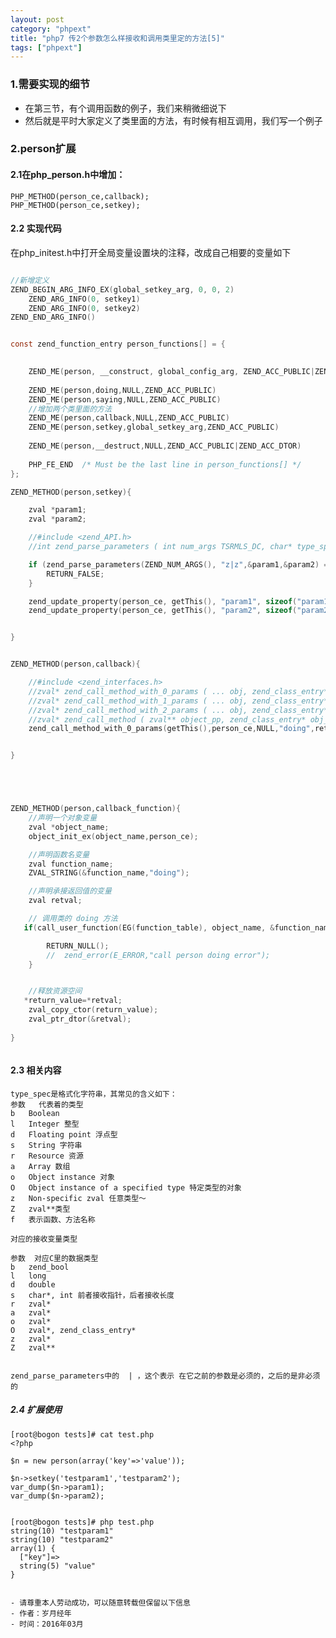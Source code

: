 ```yaml
---
layout: post
category: "phpext"
title: "php7 传2个参数怎么样接收和调用类里定的方法[5]"
tags: ["phpext"]
---
```


### 1.需要实现的细节
* 在第三节，有个调用函数的例子，我们来稍微细说下
* 然后就是平时大家定义了类里面的方法，有时候有相互调用，我们写一个例子

### 2.person扩展

#### 2.1在php_person.h中增加：

	PHP_METHOD(person_ce,callback);
	PHP_METHOD(person_ce,setkey);


#### 2.2 实现代码
在php_initest.h中打开全局变量设置块的注释，改成自己相要的变量如下

```c

//新增定义
ZEND_BEGIN_ARG_INFO_EX(global_setkey_arg, 0, 0, 2)
	ZEND_ARG_INFO(0, setkey1)
	ZEND_ARG_INFO(0, setkey2)
ZEND_END_ARG_INFO()


const zend_function_entry person_functions[] = {

	
	ZEND_ME(person, __construct, global_config_arg, ZEND_ACC_PUBLIC|ZEND_ACC_CTOR)
	
	ZEND_ME(person,doing,NULL,ZEND_ACC_PUBLIC)
	ZEND_ME(person,saying,NULL,ZEND_ACC_PUBLIC)
	//增加两个类里面的方法
	ZEND_ME(person,callback,NULL,ZEND_ACC_PUBLIC)
	ZEND_ME(person,setkey,global_setkey_arg,ZEND_ACC_PUBLIC)
	
	ZEND_ME(person,__destruct,NULL,ZEND_ACC_PUBLIC|ZEND_ACC_DTOR)
	
	PHP_FE_END	/* Must be the last line in person_functions[] */
};

ZEND_METHOD(person,setkey){

    zval *param1;
    zval *param2;

	//#include <zend_API.h>
	//int zend_parse_parameters ( int num_args TSRMLS_DC, char* type_spec, ... )

    if (zend_parse_parameters(ZEND_NUM_ARGS(), "z|z",&param1,&param2) == FAILURE) {
        RETURN_FALSE;
    }

    zend_update_property(person_ce, getThis(), "param1", sizeof("param1")-1, param1 TSRMLS_CC);
    zend_update_property(person_ce, getThis(), "param2", sizeof("param2")-1, param2 TSRMLS_CC);


}


ZEND_METHOD(person,callback){

	//#include <zend_interfaces.h>
	//zval* zend_call_method_with_0_params ( ... obj, zend_class_entry* obj_ce, zend_function** fn_proxy, char* function_name, ... retval ) 
	//zval* zend_call_method_with_1_params ( ... obj, zend_class_entry* obj_ce, zend_function** fn_proxy, char* function_name, ... retval, zval* arg1 )   
	//zval* zend_call_method_with_2_params ( ... obj, zend_class_entry* obj_ce, zend_function** fn_proxy, char* function_name, ... retval, zval* arg1, zval* arg2 )
	//zval* zend_call_method ( zval** object_pp, zend_class_entry* obj_ce, zend_function** fn_proxy, char* function_name, int function_name_len, zval** retval_ptr_ptr, int param_count, zval* arg1, zval* arg2, magic TSRMLS_DC )
	zend_call_method_with_0_params(getThis(),person_ce,NULL,"doing",return_value);


}





ZEND_METHOD(person,callback_function){
    //声明一个对象变量
	zval *object_name;
    object_init_ex(object_name,person_ce);

	//声明函数名变量
	zval function_name;
	ZVAL_STRING(&function_name,"doing");

	//声明承接返回值的变量
	zval retval;

	// 调用类的 doing 方法
   if(call_user_function(EG(function_table), object_name, &function_name, &retval, 0, NULL)==FAILURE){

		RETURN_NULL();
		//	zend_error(E_ERROR,"call person doing error");
	}


	//释放资源空间
   *return_value=*retval;
	zval_copy_ctor(return_value);
	zval_ptr_dtor(&retval);
	
}



```


#### 2.3 相关内容

	type_spec是格式化字符串，其常见的含义如下：
	参数   代表着的类型
	b   Boolean
	l   Integer 整型
	d   Floating point 浮点型
	s   String 字符串
	r   Resource 资源
	a   Array 数组
	o   Object instance 对象
	O   Object instance of a specified type 特定类型的对象
	z   Non-specific zval 任意类型～
	Z   zval**类型
	f   表示函数、方法名称
	
	对应的接收变量类型
	
	参数  对应C里的数据类型
	b   zend_bool
	l   long
	d   double
	s   char*, int 前者接收指针，后者接收长度
	r   zval*
	a   zval*
	o   zval*
	O   zval*, zend_class_entry*
	z   zval*
	Z   zval**


	zend_parse_parameters中的  | ，这个表示 在它之前的参数是必须的，之后的是非必须的

##### 2.4 扩展使用

```shell
[root@bogon tests]# cat test.php
<?php

$n = new person(array('key'=>'value'));

$n->setkey('testparam1','testparam2');
var_dump($n->param1);
var_dump($n->param2);


[root@bogon tests]# php test.php
string(10) "testparam1"
string(10) "testparam2"
array(1) {
  ["key"]=>
  string(5) "value"
}

```
```

- 请尊重本人劳动成功，可以随意转载但保留以下信息 
- 作者：岁月经年 
- 时间：2016年03月
